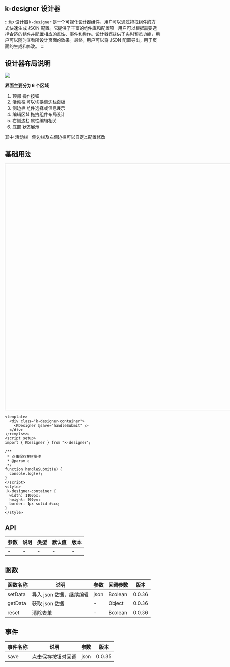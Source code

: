## k-designer 设计器

:::tip 设计器
`k-designer` 是一个可视化设计器组件，用户可以通过拖拽组件的方式快速生成 JSON 配置。它提供了丰富的组件库和配置项，用户可以根据需要选择合适的组件并配置相应的属性、事件和动作。设计器还提供了实时预览功能，用户可以随时查看所设计页面的效果。最终，用户可以将 JSON 配置导出，用于页面的生成和修改。
:::

## 设计器布局说明

![](/layout.jpg)

**界面主要分为 6 个区域**

1. 顶部 操作按钮
2. 活动栏 可以切换侧边栏面板
3. 侧边栏 组件选择或信息展示
4. 编辑区域 拖拽组件布局设计
5. 右侧边栏 属性编辑相关
6. 底部 状态展示

其中 活动栏，侧边栏及右侧边栏可以自定义配置修改

## 基础用法

<div class="k-designer-container">
	<KDesigner  @save="handleSubmit"  />
</div>

```vue
<template>
  <div class="k-designer-container">
    <KDesigner @save="handleSubmit" />
  </div>
</template>
<script setup>
import { KDesigner } from "k-designer";

/**
 * 点击保存按钮操作
 * @param e
 */
function handleSubmit(e) {
  console.log(e);
}
</script>
<style>
.k-designer-container {
  width: 1100px;
  height: 800px;
  border: 1px solid #ccc;
}
</style>
```

<script setup>
import "k-designer/dist/style.css";
import { pluginManager } from "k-designer";
import 'element-plus/dist/index.css'
import { useElementPlus } from "k-designer/dist/ui/elementPlus";
useElementPlus(pluginManager);

import { KDesigner } from 'k-designer';

function handleSubmit (e) {
  console.log(e)
}
</script>

<style>
.k-designer-container{
width:1100px;
height:800px;
border:1px solid #ccc;
}
</style>

## API

| 参数 | 说明 | 类型 | 默认值 | 版本 |
| ---- | ---- | ---- | ------ | ---- |
| -    | -    | -    | -      | -    |

## 函数

| 函数名称 | 说明                     | 参数 | 回调参数 | 版本   |
| -------- | ------------------------ | ---- | -------- | ------ |
| setData  | 导入 json 数据，继续编辑 | json | Boolean  | 0.0.36 |
| getData  | 获取 json 数据           | -    | Object   | 0.0.36 |
| reset    | 清除表单                 | -    | Boolean  | 0.0.36 |

## 事件

| 事件名称 | 说明               | 参数 | 版本   |
| -------- | ------------------ | ---- | ------ |
| save     | 点击保存按钮时回调 | json | 0.0.35 |
